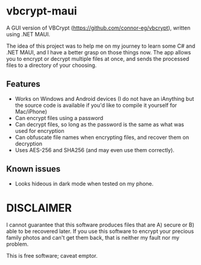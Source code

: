 # vbcrypt-maui
A GUI version of VBCrypt (https://github.com/connor-eg/vbcrypt), written using .NET MAUI. 

The idea of this project was to help me on my journey to learn some C# and .NET MAUI, and I have a better grasp on those things now.
The app allows you to encrypt or decrypt multiple files at once, and sends the processed files to a directory of your choosing.

## Features
- Works on Windows and Android devices (I do not have an iAnything but the source code is available if you'd like to compile it yourself for Mac/iPhone)
- Can encrypt files using a password
- Can decrypt files, so long as the password is the same as what was used for encryption
- Can obfuscate file names when encrypting files, and recover them on decryption
- Uses AES-256 and SHA256 (and may even use them correctly).

## Known issues
- Looks hideous in dark mode when tested on my phone.

# DISCLAIMER
I cannot guarantee that this software produces files that are A) secure or B) able to be recovered later.
If you use this software to encrypt your precious family photos and can't get them back, that is neither my fault nor my problem.

This is free software; caveat emptor.
